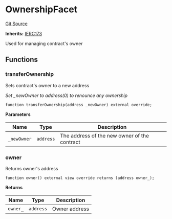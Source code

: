 # OwnershipFacet
[Git Source](https://github.com/ubiquity/ubiquity-dollar/blob/703f5598c859d9fbcfd4651958b57e78ee59538e/src/dollar/facets/OwnershipFacet.sol)

**Inherits:**
[IERC173](/src/dollar/interfaces/IERC173.sol/interface.IERC173.md)

Used for managing contract's owner


## Functions
### transferOwnership

Sets contract's owner to a new address

*Set _newOwner to address(0) to renounce any ownership*


```solidity
function transferOwnership(address _newOwner) external override;
```
**Parameters**

|Name|Type|Description|
|----|----|-----------|
|`_newOwner`|`address`|The address of the new owner of the contract|


### owner

Returns owner's address


```solidity
function owner() external view override returns (address owner_);
```
**Returns**

|Name|Type|Description|
|----|----|-----------|
|`owner_`|`address`|Owner address|


